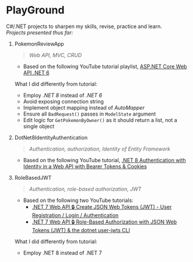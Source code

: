 # PlayGround

C#/.NET projects to sharpen my skills, revise, practice and learn. 
<br>
*Projects presented thus far:*

1. PokemonReviewApp

    > *Web API, MVC, CRUD*

    - Based on the following YouTube tutorial playlist, [ASP.NET Core Web API .NET 6](https://www.youtube.com/watch?v=_8nLSsK5NDo&list=PL82C6-O4XrHdiS10BLh23x71ve9mQCln0)

    What I did differently from tutorial:
   - Employ *.NET 8* instead of *.NET 6*
   - Avoid exposing connection string
   - Implement object mapping instead of *AutoMapper*
   - Ensure all `BadRequest()` passes in `ModelState` argument
   - Edit logic for `GetPokemonByOwner()` as it should return a list, not a single object

2. DotNet8IdentityAuthentication
    > *Authentication, authorization, Identity of Entity Framework*
    
    - Based on the following YouTube tutorial, [.NET 8 Authentication with Identity in a Web API with Bearer Tokens & Cookies](https://www.youtube.com/watch?v=8J3nuUegtL4)

3. RoleBasedJWT
    > *Authentication, role-based authorization, JWT*

    - Based on the following two YouTube tutorials:
        - [.NET 7 Web API 🔒 Create JSON Web Tokens (JWT) - User Registration / Login / Authentication
](https://www.youtube.com/watch?v=UwruwHl3BlU)
        - [.NET 7 Web API 🔒 Role-Based Authorization with JSON Web Tokens (JWT) & the dotnet user-jwts CLI
](https://www.youtube.com/watch?v=6sMPvucWNRE)

    What I did differently from tutorial:
    - Employ .NET 8 instead of .NET 7